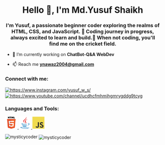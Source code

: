 <h1 align="center">Hello 👋, I'm Md.Yusuf Shaikh</h1>
<h3 align="center">I'm Yusuf, a passionate beginner coder exploring the realms of HTML, CSS, and JavaScript. 🚀 Coding journey in progress, always excited to learn and build.🏏 When not coding, you'll find me on the cricket field.</h3>

- 🔭 I’m currently working on **ChatBot-Q&A WebDev**

- 📫 Reach me **ynawaz2004@gmail.com**

<h3 align="left">Connect with me:</h3>
<p align="left">
<a href="https://instagram.com/https://www.instagram.com/yusuf_w_s/" target="blank"><img align="center" src="https://raw.githubusercontent.com/rahuldkjain/github-profile-readme-generator/master/src/images/icons/Social/instagram.svg" alt="https://www.instagram.com/yusuf_w_s/" height="30" width="40" /></a>
<a href="https://www.youtube.com//https://www.youtube.com/channel/ucdhcfmhmihgmrygddg9tcyg" target="blank"><img align="center" src="https://raw.githubusercontent.com/rahuldkjain/github-profile-readme-generator/master/src/images/icons/Social/youtube.svg" alt="https://www.youtube.com/channel/ucdhcfmhmihgmrygddg9tcyg" height="30" width="40" /></a>
</p>

<h3 align="left">Languages and Tools:</h3>
<p align="left"> <a href="https://www.w3.org/html/" target="_blank" rel="noreferrer"> <img src="https://raw.githubusercontent.com/devicons/devicon/master/icons/html5/html5-original-wordmark.svg" alt="html5" width="40" height="40"/> </a> <a href="https://www.java.com" target="_blank" rel="noreferrer"> <img src="https://raw.githubusercontent.com/devicons/devicon/master/icons/java/java-original.svg" alt="java" width="40" height="40"/> </a> <a href="https://developer.mozilla.org/en-US/docs/Web/JavaScript" target="_blank" rel="noreferrer"> <img src="https://raw.githubusercontent.com/devicons/devicon/master/icons/javascript/javascript-original.svg" alt="javascript" width="40" height="40"/> </a> </p>

<p><img align="left" src="https://github-readme-stats.vercel.app/api/top-langs?username=mysticycoder&show_icons=true&locale=en&layout=compact" alt="mysticycoder" /></p>

<p>&nbsp;<img align="center" src="https://github-readme-stats.vercel.app/api?username=mysticycoder&show_icons=true&locale=en" alt="mysticycoder" /></p>
